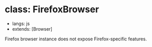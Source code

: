 # class: FirefoxBrowser
* langs: js
* extends: [Browser]

Firefox browser instance does not expose Firefox-specific features.
